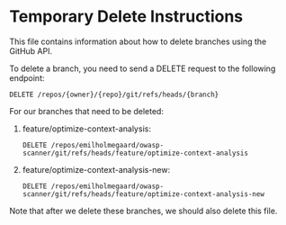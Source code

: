 
# Temporary Delete Instructions

This file contains information about how to delete branches using the GitHub API.

To delete a branch, you need to send a DELETE request to the following endpoint:

```
DELETE /repos/{owner}/{repo}/git/refs/heads/{branch}
```

For our branches that need to be deleted:

1. feature/optimize-context-analysis:
   ```
   DELETE /repos/emilholmegaard/owasp-scanner/git/refs/heads/feature/optimize-context-analysis
   ```

2. feature/optimize-context-analysis-new:
   ```
   DELETE /repos/emilholmegaard/owasp-scanner/git/refs/heads/feature/optimize-context-analysis-new
   ```

Note that after we delete these branches, we should also delete this file.
